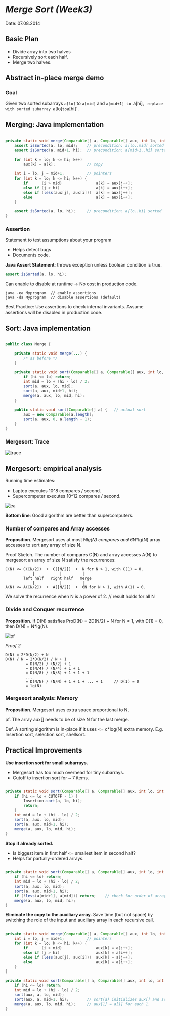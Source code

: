 # *Merge Sort (Week3)*

Date: 07.08.2014

## Basic Plan

* Divide array into two halves
* Recursively sort each half.
* Merge two halves.


## Abstract in-place merge demo

### Goal

Given two sorted subarrays `a[lo]` to `a[mid]` and `a[mid+1] to `a[hi]`, replace with sorted subarray `a[lo]` to `a[hi]`.


## Merging: Java implementation

```java

private static void merge(Comparable[] a, Comparable[] aux, int lo, int mid, int hi) {
    assert isSorted(a, lo, mid);    // precondition: a[lo..mid] sorted
    assert isSorted(a, mid+1, hi);  // precondition: a[mid+1..hi] sorted
    
    for (int k = lo; k <= hi; k++)
        aux[k] = a[k];              // copy
    
    int i = lo, j = mid+1;          // pointers
    for (int k = lo; k <= hi; k++) {
        if      (i > mid)               a[k] = aux[j++];
        else if (j > hi)                a[k] = aux[i++];
        else if (less(aux[j], aux[i]))  a[k] = aux[j++];
        else                            a[k] = aux[i++];
    }
    
    assert isSorted(a, lo, hi);     // precondition: a[lo..hi] sorted
}
```

### Assertion

Statement to test assumptions about your program

* Helps detect bugs
* Documents code.

**Java Assert Statement**: throws exception unless boolean condition is true.

```java
assert isSorted(a, lo, hi);
```

Can enable to disable at runtime -> No cost in production code.

    java -ea Myprogram  // enable assertions
    java -da Myprogram  // disable assertions (default)

Best Practice: Use assertions to check internal invariants. Assume assertions will be disabled in production code.


## Sort: Java implementation

```java

public class Merge {

    private static void merge(...) {
        /* as before */
    }
    
    private static void sort(Comparable[] a, Comparable[] aux, int lo, int hi) {
        if (hi <= lo) return;
        int mid = lo + (hi - lo) / 2;
        sort(a, aux, lo, mid);
        sort(a, aux, mid+1, hi);
        merge(a, aux, lo, mid, hi);
    }
    
    public static void sort(Comparable[] a) {   // actual sort
        aux = new Comparable[a.length];
        sort(a, aux, 0, a.length - 1);
    }
}
```

### Mergesort: Trace

![trace](misc/trace.png)


## Mergesort: empirical analysis

Running time estimates:

* Laptop executes 10^8 compares / second.
* Supercomputer executes 10^12 compares / second.

![ea](misc/ea.png)

**Bottom line**: Good algorithm are better than supercomputers.


### Number of compares and Array accesses

**Proposition**. Mergesort uses at most N*lg(N) compares and 6*N*lg(N) array accesses to sort any array of size N.

Proof Sketch. The number of compares C(N) and array accesses A(N) to mergesort an array of size N satisfy the recurrences:

    C(N) <= C([N/2])  +  C([N/2])  +  N for N > 1, with C(1) = 0.
                |           |         |
            left half   right half   merge
                |           |         |
    A(N) <= A([N/2])  +  A([N/2])  +  6N for N > 1, with A(1) = 0.


We solve the recurrence when N is a power of 2.  // result holds for all N

### Divide and Conquer recurrence

**Proposition**. If D(N) satisfies ProD(N) = 2D(N/2) + N for N > 1, with D(1) = 0, then D(N) = N*lg(N).

![pf](misc/pf.png)

*Proof 2*

    D(N) = 2*D(N/2) + N
    D(N) / N = 2*D(N/2) / N + 1
             = D(N/2) / (N/2) + 1
             = D(N/4) / (N/4) + 1 + 1
             = D(N/8) / (N/8) + 1 + 1 + 1
             ...
             = D(N/N) / (N/N) + 1 + 1 + ... + 1     // D(1) = 0
             = lg(N)


### Mergesort analysis: Memory

**Proposition**. Mergesort uses extra space proportional to N.

pf. The array aux[] needs to be of size N for the last merge.

Def. A sorting algorithm is in-place if it uses <= c*log(N) extra memory.
E.g. Insertion sort, selection sort, shellsort.


## Practical Improvements

**Use insertion sort for small subarrays.**
* Mergesort has too much overhead for tiny subarrays.
* Cutoff to insertion sort for ~ 7 items.

```java

private static void sort(Comparable[] a, Comparable[] aux, int lo, int hi) {
    if (hi <= lo + CUTOFF - 1) {
        Insertion.sort(a, lo, hi);
        return;
    }
    int mid = lo + (hi - lo) / 2;
    sort(a, aux, lo, mid);
    sort(a, aux, mid+1, hi);
    merge(a, aux, lo, mid, hi);
}
```

**Stop if already sorted.**
* Is biggest item in first half <= smallest item in second half?
* Helps for partially-ordered arrays.

```java

private static void sort(Comparable[] a, Comparable[] aux, int lo, int hi) {
    if (hi <= lo) return;
    int mid = lo + (hi - lo) / 2;
    sort(a, aux, lo, mid);
    sort(a, aux, mid+1, hi);
    if (!less(a[mid+1], a[mid])) return;    // check for order of array
    merge(a, aux, lo, mid, hi);
}
```

**Eliminate the copy to the auxiliary array.** 
Save time (but not space) by switching the role of the input and auxiliary array in each recursive call.

```java

private static void merge(Comparable[] a, Comparable[] aux, int lo, int mid, int hi) { 
    int i = lo, j = mid+1;          // pointers
    for (int k = lo; k <= hi; k++) {
        if      (i > mid)               aux[k] = a[j++];
        else if (j > hi)                aux[k] = a[i++];
        else if (less(aux[j], aux[i]))  aux[k] = a[j++];
        else                            aux[k] = a[i++];
    }    
}

private static void sort(Comparable[] a, Comparable[] aux, int lo, int hi) {
    if (hi <= lo) return;
    int mid = lo + (hi - lo) / 2;
    sort(aux, a, lo, mid);
    sort(aux, a, mid+1, hi);        // sort(a) initializes aux[] and sets
    merge(a, aux, lo, mid, hi);     // aux[1] = a[1] for each 1.
}
```
